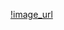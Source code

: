 [!image_url]("https://github.com/mddipu07/E-Commerce-Server/blob/fb124335e94403f92abfe3369996efbe54a35b69/E-server.png")
